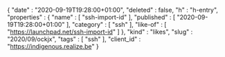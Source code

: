 {
  "date" : "2020-09-19T19:28:00+01:00",
  "deleted" : false,
  "h" : "h-entry",
  "properties" : {
    "name" : [ "ssh-import-id" ],
    "published" : [ "2020-09-19T19:28:00+01:00" ],
    "category" : [ "ssh" ],
    "like-of" : [ "https://launchpad.net/ssh-import-id" ]
  },
  "kind" : "likes",
  "slug" : "2020/09/ockjx",
  "tags" : [ "ssh" ],
  "client_id" : "https://indigenous.realize.be"
}
